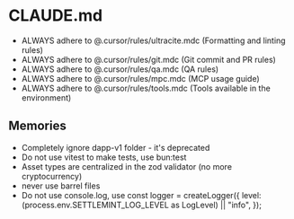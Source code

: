 # CLAUDE.md

- ALWAYS adhere to @.cursor/rules/ultracite.mdc (Formatting and linting rules)
- ALWAYS adhere to @.cursor/rules/git.mdc (Git commit and PR rules)
- ALWAYS adhere to @.cursor/rules/qa.mdc (QA rules)
- ALWAYS adhere to @.cursor/rules/mpc.mdc (MCP usage guide)
- ALWAYS adhere to @.cursor/rules/tools.mdc (Tools available in the environment)

## Memories

- Completely ignore dapp-v1 folder - it's deprecated
- Do not use vitest to make tests, use bun:test
- Asset types are centralized in the zod validator (no more cryptocurrency)
- never use barrel files
- Do not use console.log, use const logger = createLogger({ level:
  (process.env.SETTLEMINT_LOG_LEVEL as LogLevel) || "info", });
